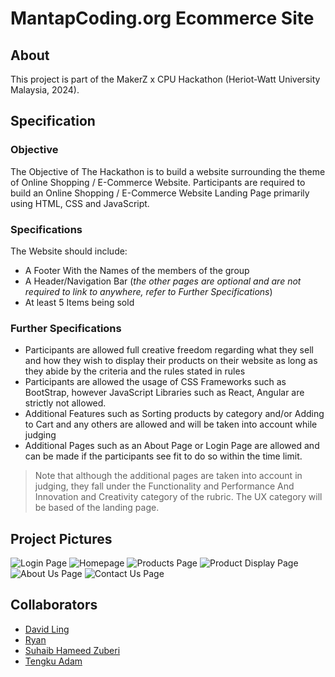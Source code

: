 # MantapCoding.org Ecommerce Site

## About
This project is part of the MakerZ x CPU Hackathon (Heriot-Watt University Malaysia, 2024).

## Specification
### Objective
The Objective of The Hackathon is to build a website surrounding the theme of Online Shopping / E-Commerce Website.
Participants are required to build an Online Shopping / E-Commerce Website Landing Page primarily using HTML, CSS and JavaScript.

### Specifications
The Website should include:
+ A Footer With the Names of the members of the group
+ A Header/Navigation Bar (_the other pages are optional and are not required to link to anywhere, refer to Further Specifications_)
+ At least 5 Items being sold

### Further Specifications
+ Participants are allowed full creative freedom regarding what they sell and how they wish to display their products on their website as long as they abide by the criteria and the rules stated in ⁠rules 
+ Participants are allowed the usage of CSS Frameworks such as BootStrap, however JavaScript Libraries such as React, Angular are strictly not allowed.
+ Additional Features such as Sorting products by category and/or Adding to Cart and any others are allowed and will be taken into account while judging
+ Additional Pages such as an About Page or Login Page are allowed and can be made if the participants see fit to do so within the time limit.

> Note that although the additional pages are taken into account in judging, they fall under the Functionality and Performance And Innovation and Creativity category of the rubric.
> The UX category will be based of the landing page.

## Project Pictures
![Login Page](https://github.com/Flamingsides/MantapCoding.org/assets/84507406/2deff838-977b-456c-97cb-b3dba712616b)
![Homepage](https://github.com/Flamingsides/MantapCoding.org/assets/84507406/8c2175f8-07b3-4976-9275-eac05e634858)
![Products Page](https://github.com/Flamingsides/MantapCoding.org/assets/84507406/caf77afc-0ba1-4263-b050-7f394f6fe284)
![Product Display Page](https://github.com/Flamingsides/MantapCoding.org/assets/84507406/bad9e1ca-0aaa-47e7-85a5-4e708d45c0eb)
![About Us Page](https://github.com/Flamingsides/MantapCoding.org/assets/84507406/4a897eb7-9691-4d17-bf11-0696d51f6e1b)
![Contact Us Page](https://github.com/Flamingsides/MantapCoding.org/assets/84507406/76de9d10-9717-4464-be9e-735009571da1)

## Collaborators
+ [David Ling](https://github.com/DavidLJH)
+ [Ryan](api.memegen.link/images/ugandanknuck/Ryans_Account~q/404_Not_Found.png)
+ [Suhaib Hameed Zuberi](https://github.com/Flamingsides)
+ [Tengku Adam](https://github.com/TengkuAS)
